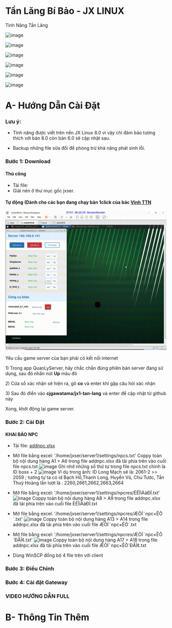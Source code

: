 # Tần Lăng Bí Bảo - JX LINUX

Tính Năng Tần Lăng

![image](https://github.com/user-attachments/assets/355ead4d-90ba-41a2-8601-e8ee3335e065)

![image](https://github.com/user-attachments/assets/9025ebd7-71a7-4491-8813-e79fc44cc802)

![image](https://github.com/user-attachments/assets/c4bacce1-01bc-43df-8f1b-93df87e7eb20)

![image](https://github.com/user-attachments/assets/c13d235c-09ab-4d4f-9923-21bc7972e308)

![image](https://github.com/user-attachments/assets/6287c2d3-47d9-47fa-af5e-5f06ef662548)

![image](https://github.com/user-attachments/assets/33ce8858-2c88-46d7-a078-9d0cba4bcddf)


# A- Hướng Dẫn Cài Đặt
### Lưu ý:

-   Tính năng được viết trên nền JX Linux 8.0 vì vậy chỉ đảm bảo tương thích với bản 8.0 còn bản 6.0 sẽ cập nhật sau.
  
-   Backup những file sửa đổi để phòng trừ khả năng phát sinh lỗi.
 
### Bước 1: Download
#### Thủ công
-   Tải file:
-   Giải nén ở thư mục gốc jxser.
#### Tự động (Dành cho các bạn đang chạy bản 1click của bác [Vinh TTN](https://www.facebook.com/groups/800085930700601/user/1576281122)

![](https://github.com/vinh-ttn/materials/blob/main/simcity/caidat_capnhat_simcity.gif)


Yêu cầu game server của bạn phải có kết nối internet

1\) Trong app QuanLyServer, hãy chắc chắn đúng phiên bản server đang sử dụng, sau đó nhấn nút **Up** màu đỏ

2\) Cửa sổ xác nhận sẽ hiện ra, gõ **co** và enter khi gặp câu hỏi xác nhận

3\) Sau đó điền vào **cjgawatama/jx1-tan-lang** và enter để cập nhật từ github này

Xong, khởi động lại game server.

### Bước 2: Cài Đặt 
#### KHAI BÁO NPC

-   Tải file: [addnpc.xlsx](https://github.com/user-attachments/files/16438826/addnpc.xlsx)

-   Mở file bằng excel: '/home/jxser/server1/settings/npcs.txt'
    Coppy  toàn bộ nội dung hàng A1 > A6 trong file addnpc.xlsx đã tải phía trên vào  cuối file npcs.txt
    ![image](https://github.com/user-attachments/assets/3900fb58-af44-4015-9ddc-27e18e7b79a7)
    Ghi nhớ những  số thứ tự trong file npcs.txt chính là ID boss + 2
    ![image](https://github.com/user-attachments/assets/acb158cd-730a-4db5-bd02-1c51e13086e9)
    Ví dụ trong ảnh: ID Long Mạch  sẽ là: 2061-2 >> 2059 ; tương tự ta có id Bạch Hổ,Thanh Long, Huyền Vũ, Chu Tước, Tần Thuỷ Hoàng  lần lượt là : 2260,2661,2662,2663,2664
    
-   Mở file bằng excel: '/home/jxser/server1/settings/npcres/ÈËÎïÀàÐÍ.txt'
    ![image](https://github.com/user-attachments/assets/b1c64270-7bcb-45d7-8f3d-aa7764ad9680)
    Coppy  toàn bộ nội dung hàng A8 > A9 trong file addnpc.xlsx đã tải phía trên vào  cuối file ÈËÎïÀàÐÍ.txt
    
-   Mở file bằng excel: '/home/jxser/server1/settings/npcres/ÆÕÍ¨npc×ÊÔ´.txt'
    ![image](https://github.com/user-attachments/assets/05bf3373-ddde-4526-855f-9864072c6bbe)
    Coppy  toàn bộ nội dung hàng A13 > A14 trong file addnpc.xlsx đã tải phía trên vào  cuối file ÆÕÍ¨npc×ÊÔ´.txt
    
-   Mở file bằng excel: '/home/jxser/server1/settings/npcres/ÆÕÍ¨npc×ÊÔ´ÐÅÏ¢.txt'
    ![image](https://github.com/user-attachments/assets/d8adc63a-d63c-42fa-8d95-0f19808b6af4)
    Coppy  toàn bộ nội dung hàng A17 > A18 trong file addnpc.xlsx đã tải phía trên vào  cuối file ÆÕÍ¨npc×ÊÔ´ÐÅÏ¢.txt

-   Dùng WinSCP đồng bộ 4 file trên với client
  
### Bước 3: Điều Chỉnh
### Bước 4: Cài đặt Gateway
### VIDEO HƯỚNG DẪN FULL

# B- Thông Tin Thêm
